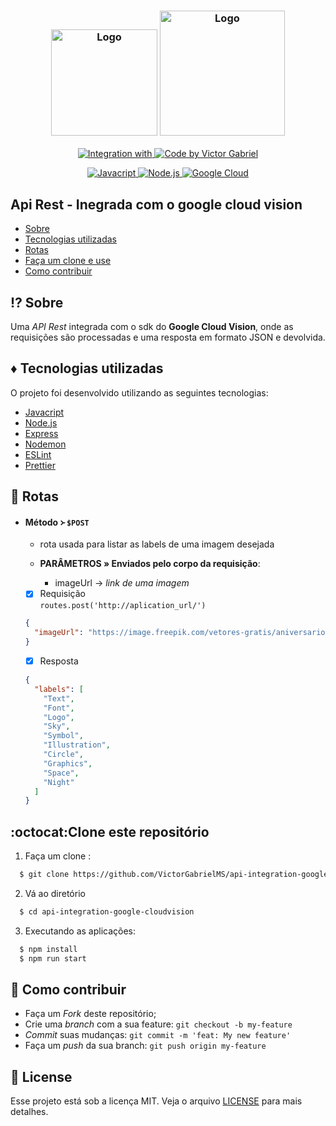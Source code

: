 <h3 align="center">
    <img alt="Logo" title="#logo" width="170px" src="./assets/nodejs-logo.png">
    <img alt="Logo" title="#logo" width="200px" src="./assets/google-cloud-logo.png">
</h3>

<p align="center">
  <a href="https://cloud.google.com/">
    <img alt="Integration with" src="https://img.shields.io/badge/integration%20with-Google-%23f1e05a">
  </a>
   <a href="https://github.com/VictorGabrielMS">
    <img alt="Code by Victor Gabriel" src="https://img.shields.io/badge/code%20by-Victor Gabriel-%23E02041">
  </a>
</p>

<p align="center">
  <a href="https://developer.mozilla.org/pt-BR/docs/Web/JavaScript">
    <img alt="Javacript" src="https://img.shields.io/badge/Javacript-%23D1CB36">
  </a>
  <a href="https://nodejs.org/en/">
    <img alt="Node.js" src="https://img.shields.io/badge/Node.js-%2341B879">
  </a>
  <a href="https://cloud.google.com/">
    <img alt="Google Cloud" src="https://img.shields.io/badge/Google Cloud-%234185f4">
  </a>
</p>

## Api Rest - Inegrada com o google cloud vision

- [Sobre](#sobre)
- [Tecnologias utilizadas](#tecnologias-utilizadas)
- [Rotas](#rotas)
- [Faça um clone e use](#como-usar)
- [Como contribuir](#como-contribuir)

<a id="sobre"></a>

## :interrobang: Sobre

Uma _API Rest_ integrada com o sdk do <strong>Google Cloud Vision</strong>, onde as requisições são processadas e uma resposta em formato JSON e devolvida.

<a id="tecnologias-utilizadas"></a>

## :diamonds: Tecnologias utilizadas

O projeto foi desenvolvido utilizando as seguintes tecnologias:

- [Javacript](https://developer.mozilla.org/pt-BR/docs/Web/JavaScript)
- [Node.js](https://nodejs.org/en/)
- [Express](https://expressjs.com/)
- [Nodemon](https://nodemon.io/)
- [ESLint](https://eslint.org/)
- [Prettier](https://prettier.io/)

<a id="rotas"></a>

## :space_invader: Rotas

- #### Método ᚛ `$POST`

  - rota usada para listar as labels de uma imagem desejada

  - **PARÂMETROS » Enviados pelo corpo da requisição**:

    - imageUrl → _link de uma imagem_

  - [x] Requisição <br />
        `routes.post('http://aplication_url/')`

  ```json
  {
    "imageUrl": "https://image.freepik.com/vetores-gratis/aniversario-de-casamento-do-royal-25-de-luxo_1340-6709.jpg"
  }
  ```

  - [x] Resposta

  ```json
  {
    "labels": [
      "Text",
      "Font",
      "Logo",
      "Sky",
      "Symbol",
      "Illustration",
      "Circle",
      "Graphics",
      "Space",
      "Night"
    ]
  }
  ```

<a id="como-usar"></a>

## :octocat:Clone este repositório

1. Faça um clone :

```sh
  $ git clone https://github.com/VictorGabrielMS/api-integration-google-cloudvision.git
```

2. Vá ao diretório

```sh
  $ cd api-integration-google-cloudvision
```

3. Executando as aplicações:

```sh
  $ npm install
  $ npm run start
```

<a id="como-contribuir"></a>

## :dart: Como contribuir

- Faça um _Fork_ deste repositório;
- Crie uma _branch_ com a sua feature: `git checkout -b my-feature`
- _Commit_ suas mudanças: `git commit -m 'feat: My new feature'`
- Faça um _push_ da sua branch: `git push origin my-feature`


## :memo: License

Esse projeto está sob a licença MIT. Veja o arquivo [LICENSE](LICENSE.md) para mais detalhes.
